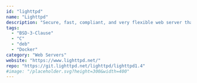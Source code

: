 ```yaml
---
id: "lighttpd"
name: "Lighttpd"
description: "Secure, fast, compliant, and very flexible web server that has been optimized for high-performance environments."
tags:
  - "BSD-3-Clause"
  - "C"
  - "deb"
  - "Docker"
category: "Web Servers"
website: "https://www.lighttpd.net/"
repo: "https://git.lighttpd.net/lighttpd/lighttpd1.4"
#image: "/placeholder.svg?height=300&width=400"
---
```


